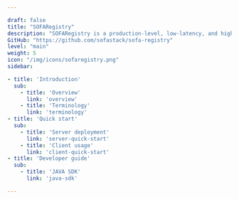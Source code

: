 ```yaml
---

draft: false
title: "SOFARegistry"
description: "SOFARegistry is a production-level, low-latency, and highly available service registry powered by Ant Financial."
GitHub: "https://github.com/sofastack/sofa-registry"
level: "main"
weight: 5
icon: "/img/icons/sofaregistry.png"
sidebar:

- title: 'Introduction'
  sub:
    - title: 'Overview'
      link: 'overview'
    - title: 'Terminology'
      link: 'terminology'
- title: 'Quick start'
  sub:
    - title: 'Server deployment'
      link: 'server-quick-start'
    - title: 'Client usage'
      link: 'client-quick-start'
- title: 'Developer guide'
  sub:
    - title: 'JAVA SDK'
      link: 'java-sdk'

---
```


